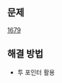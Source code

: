 ## 문제

[1679](https://leetcode.com/problems/max-number-of-k-sum-pairs/?envType=study-plan-v2&envId=leetcode-75)

## 해결 방법

- 투 포인터 활용

